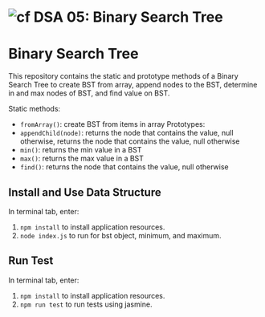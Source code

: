![cf](https://i.imgur.com/7v5ASc8.png) DSA 05: Binary Search Tree
======

# Binary Search Tree
This repository contains the static and prototype methods of a Binary Search Tree to create BST from array, append nodes to the BST, determine in and max nodes of BST, and find value on BST.

Static methods:
  * `fromArray()`: create BST from items in array
Prototypes:
  * `appendChild(node)`: returns the node that contains the value, null otherwise, returns the node that contains the value, null otherwise
  * `min()`: returns the min value in a BST
  * `max()`: returns the max value in a BST
  * `find()`: returns the node that contains the value, null otherwise

## Install and Use Data Structure
In terminal tab, enter:
1. `npm install` to install application resources.
2. `node index.js` to run for bst object, minimum, and maximum.

## Run Test
In terminal tab, enter:
1. `npm install` to install application resources.
2. `npm run test` to run tests using jasmine.
